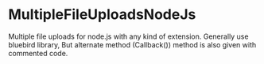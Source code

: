 # MultipleFileUploadsNodeJs
Multiple file uploads for node.js with any kind of extension.
Generally use bluebird library, But alternate method (Callback()) method is also given with commented code.
